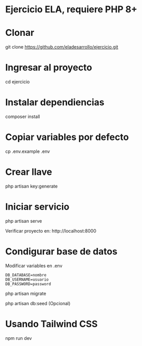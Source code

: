 # Ejercicio ELA, requiere PHP 8+

# Clonar
git clone https://github.com/eladesarrollo/ejercicio.git

# Ingresar al proyecto
cd ejercicio

# Instalar dependiencias
composer install

# Copiar variables por defecto
cp .env.example .env

# Crear llave
php artisan key:generate

# Iniciar servicio
php artisan serve

Verificar proyecto en:
http://localhost:8000

# Condigurar base de datos
Modificar variables en .env
```
DB_DATABASE=nombre
DB_USERNAME=usuario
DB_PASSWORD=password
```

php artisan migrate

php artisan db:seed (Opcional)

# Usando Tailwind CSS
npm run dev